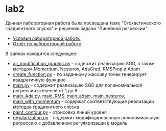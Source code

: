 # lab2

Данная лабораторная работа была посвещена теме "Стохастического градиентного спуска" и решению задачи "Линейной регрессии"

* [Условия лабораторной работы](https://github.com/yoptimizationCt/lab2/blob/main/lab_2_optimization.pdf)
* [Отчёт по лабороторной работе](https://github.com/yoptimizationCt/lab2/blob/main/lab2_optimization_report.pdf)

В файлах находится следующее:

* [all_modification_graphic.py](https://github.com/yoptimizationCt/lab2/blob/main/all_modifications_graphic.py) - содержит реализацию SGD, а также методом Momentum, Nesterov, AdaGrad, RMSProp и Adam
* [create_function.py](https://github.com/yoptimizationCt/lab2/blob/main/create_function.py) - по заданному массиву точек генерирует квадратичную функцию
* [main.py](https://github.com/yoptimizationCt/lab2/blob/main/main.py) - содержит реализацию SGD для полиномиальной регрессии степеней от 1 до 9
* [main_Ada.py](https://github.com/yoptimizationCt/lab2/blob/main/main_Ada.py), [main_RMS](https://github.com/yoptimizationCt/lab2/blob/main/main_RMS.py), [main_adam](https://github.com/yoptimizationCt/lab2/blob/main/main_adam.py), [main_nesterov](https://github.com/yoptimizationCt/lab2/blob/main/main_nesterov.py), [main_with_momentum](https://github.com/yoptimizationCt/lab2/blob/main/main_with_momentum.py) - содержат соответствующие реализации методов градиентного спуска
* [paint_contour.py](https://github.com/yoptimizationCt/lab2/blob/main/paint_contour.py) - отрисовка линий уровня
* [regularization.py](https://github.com/yoptimizationCt/lab2/blob/main/regularization.py) - содержит модифицированную полиномиальную регрессию с добавлением регуляризации в модель

